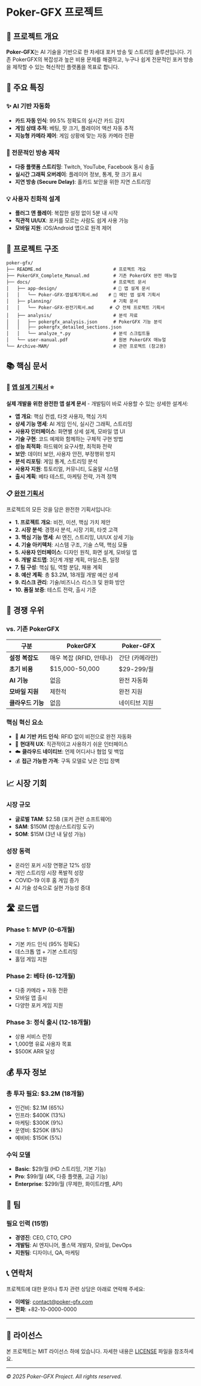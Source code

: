 # Poker-GFX 프로젝트

## 🎯 프로젝트 개요

**Poker-GFX**는 AI 기술을 기반으로 한 차세대 포커 방송 및 스트리밍 솔루션입니다. 기존 PokerGFX의 복잡성과 높은 비용 문제를 해결하고, 누구나 쉽게 전문적인 포커 방송을 제작할 수 있는 혁신적인 플랫폼을 목표로 합니다.

## 🚀 주요 특징

### ✨ AI 기반 자동화
- **카드 자동 인식**: 99.5% 정확도의 실시간 카드 감지
- **게임 상태 추적**: 베팅, 팟 크기, 플레이어 액션 자동 추적
- **지능형 카메라 제어**: 게임 상황에 맞는 자동 카메라 전환

### 🎥 전문적인 방송 제작
- **다중 플랫폼 스트리밍**: Twitch, YouTube, Facebook 동시 송출
- **실시간 그래픽 오버레이**: 플레이어 정보, 통계, 팟 크기 표시
- **지연 방송 (Secure Delay)**: 홀카드 보안을 위한 지연 스트리밍

### 💡 사용자 친화적 설계
- **플러그 앤 플레이**: 복잡한 설정 없이 5분 내 시작
- **직관적 UI/UX**: 포커를 모르는 사람도 쉽게 사용 가능
- **모바일 지원**: iOS/Android 앱으로 원격 제어

## 📁 프로젝트 구조

```
poker-gfx/
├── README.md                           # 프로젝트 개요
├── PokerGFX_Complete_Manual.md         # 기존 PokerGFX 완전 매뉴얼
├── docs/                               # 프로젝트 문서
│   ├── app-design/                     # 🎯 앱 설계 문서
│   │   └── Poker-GFX-앱설계기획서.md    # 📱 메인 앱 설계 기획서
│   ├── planning/                       # 기획 문서
│   │   └── Poker-GFX-완전기획서.md      # 📋 전체 프로젝트 기획서
│   ├── analysis/                       # 분석 자료
│   │   ├── pokergfx_analysis.json      # PokerGFX 기능 분석
│   │   ├── pokergfx_detailed_sections.json
│   │   └── analyze_*.py                # 분석 스크립트들
│   └── user-manual.pdf                 # 원본 PokerGFX 매뉴얼
└── Archive-MAM/                        # 관련 프로젝트 (참고용)
```

## 📚 핵심 문서

### 📱 [앱 설계 기획서](docs/app-design/Poker-GFX-앱설계기획서.md) ⭐
**실제 개발을 위한 완전한 앱 설계 문서** - 개발팀이 바로 사용할 수 있는 상세한 설계서:

- **앱 개요**: 핵심 컨셉, 타겟 사용자, 핵심 가치
- **상세 기능 명세**: AI 게임 인식, 실시간 그래픽, 스트리밍
- **사용자 인터페이스**: 화면별 상세 설계, 모바일 앱 UI
- **기술 구현**: 코드 예제와 함께하는 구체적 구현 방법
- **성능 최적화**: 하드웨어 요구사항, 최적화 전략
- **보안**: 데이터 보안, 사용자 안전, 부정행위 방지
- **분석 리포팅**: 게임 통계, 스트리밍 분석
- **사용자 지원**: 튜토리얼, 커뮤니티, 도움말 시스템
- **출시 계획**: 베타 테스트, 마케팅 전략, 가격 정책

### 📋 [완전 기획서](docs/planning/Poker-GFX-완전기획서.md)
프로젝트의 모든 것을 담은 완전한 기획서입니다:

- **1. 프로젝트 개요**: 비전, 미션, 핵심 가치 제안
- **2. 시장 분석**: 경쟁사 분석, 시장 기회, 타겟 고객
- **3. 핵심 기능 명세**: AI 엔진, 스트리밍, UI/UX 상세 기능
- **4. 기술 아키텍처**: 시스템 구조, 기술 스택, 핵심 모듈
- **5. 사용자 인터페이스**: 디자인 원칙, 화면 설계, 모바일 앱
- **6. 개발 로드맵**: 3단계 개발 계획, 마일스톤, 일정
- **7. 팀 구성**: 핵심 팀, 역할 분담, 채용 계획
- **8. 예산 계획**: 총 $3.2M, 18개월 개발 예산 상세
- **9. 리스크 관리**: 기술/비즈니스 리스크 및 완화 방안
- **10. 품질 보증**: 테스트 전략, 출시 기준

## 🎯 경쟁 우위

### vs. 기존 PokerGFX
| 구분 | PokerGFX | Poker-GFX |
|------|----------|-----------|
| **설정 복잡도** | 매우 복잡 (RFID, 안테나) | 간단 (카메라만) |
| **초기 비용** | $15,000-50,000 | $29-299/월 |
| **AI 기능** | 없음 | 완전 자동화 |
| **모바일 지원** | 제한적 | 완전 지원 |
| **클라우드 기능** | 없음 | 네이티브 지원 |

### 핵심 혁신 요소
- 🤖 **AI 기반 카드 인식**: RFID 없이 비전으로 완전 자동화
- 📱 **현대적 UX**: 직관적이고 사용하기 쉬운 인터페이스  
- ☁️ **클라우드 네이티브**: 언제 어디서나 협업 및 백업
- 💰 **접근 가능한 가격**: 구독 모델로 낮은 진입 장벽

## 📈 시장 기회

### 시장 규모
- **글로벌 TAM**: $2.5B (포커 관련 소프트웨어)
- **SAM**: $150M (방송/스트리밍 도구)
- **SOM**: $15M (3년 내 달성 가능)

### 성장 동력
- 온라인 포커 시장 연평균 12% 성장
- 개인 스트리밍 시장 폭발적 성장
- COVID-19 이후 홈 게임 증가
- AI 기술 성숙으로 실현 가능성 증대

## 🛣️ 로드맵

### Phase 1: MVP (0-6개월)
- 기본 카드 인식 (95% 정확도)
- 데스크톱 앱 + 기본 스트리밍
- 홀덤 게임 지원

### Phase 2: 베타 (6-12개월)  
- 다중 카메라 + 자동 전환
- 모바일 앱 출시
- 다양한 포커 게임 지원

### Phase 3: 정식 출시 (12-18개월)
- 상용 서비스 런칭
- 1,000명 유료 사용자 목표
- $500K ARR 달성

## 💰 투자 정보

### 총 투자 필요: $3.2M (18개월)
- 인건비: $2.1M (65%)
- 인프라: $400K (13%) 
- 마케팅: $300K (9%)
- 운영비: $250K (8%)
- 예비비: $150K (5%)

### 수익 모델
- **Basic**: $29/월 (HD 스트리밍, 기본 기능)
- **Pro**: $99/월 (4K, 다중 플랫폼, 고급 기능)
- **Enterprise**: $299/월 (무제한, 화이트라벨, API)

## 👥 팀

### 필요 인력 (15명)
- **경영진**: CEO, CTO, CPO
- **개발팀**: AI 엔지니어, 풀스택 개발자, 모바일, DevOps  
- **지원팀**: 디자이너, QA, 마케팅

## 📞 연락처

프로젝트에 대한 문의나 투자 관련 상담은 아래로 연락해 주세요:

- **이메일**: contact@poker-gfx.com
- **전화**: +82-10-0000-0000

---

## 📄 라이선스

본 프로젝트는 MIT 라이선스 하에 있습니다. 자세한 내용은 [LICENSE](LICENSE) 파일을 참조하세요.

---

*© 2025 Poker-GFX Project. All rights reserved.*